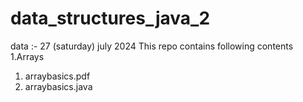 # data_structures_java_2
data :- 27 (saturday) july 2024
This repo contains following contents 
1.Arrays
  1. arraybasics.pdf
  2. arraybasics.java
     
